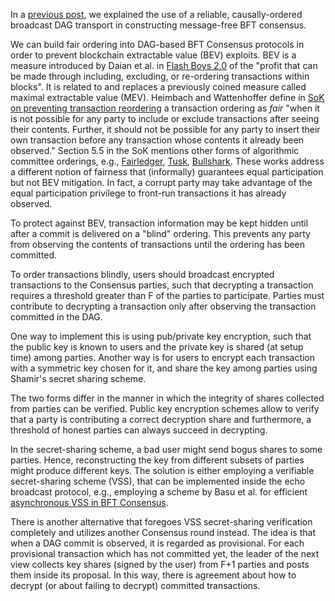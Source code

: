 In a [previous post](..), we explained the use of a reliable, causally-ordered broadcast DAG transport 
in constructing message-free BFT consensus.

We can build fair ordering into DAG-based BFT Consensus protocols
in order to prevent blockchain extractable value (BEV) exploits.
BEV is a measure introduced by Daian et al. in
[Flash Boys 2.0](https://ieeexplore.ieee.org/document/9152675)
of the "profit that can be made through including, excluding, or re-ordering transactions within blocks". 
It is related to and replaces a previously coined measure called maximal extractable value (MEV).
Heimbach and Wattenhoffer define 
in [SoK on preventing transaction reordering](https://arxiv.org/pdf/2203.11520.pdf)
a transaction ordering as _fair_ "when it is not possible
for any party to include or exclude transactions after seeing their
contents. Further, it should not be possible for any party to insert
their own transaction before any transaction whose contents it
already been observed." 
Section 5.5 in the SoK mentions other forms of algorithmic committee orderings, e.g., 
[Fairledger](),
[Tusk](),
[Bullshark](). 
These works address a different notion of fairness that (informally) guarantees equal participation but not BEV mitigation. 
In fact, a corrupt party may take advantage of the equal participation privilege to front-run transactions it has already observed.

To protect against BEV, transaction information may be kept hidden until after a commit is delivered on a "blind" ordering. 
This prevents any party from observing the contents of transactions until the ordering has been committed.

To order transactions blindly, 
users should broadcast encrypted transactions to the Consensus parties, 
such that decrypting a transaction requires a threshold greater than F of the parties to participate. 
Parties must contribute to decrypting a transaction only after observing the transaction committed in the DAG.

One way to implement this is using pub/private key encryption, 
such that the public key is known to users and the private key is shared (at setup time) among parties.
Another way is for users to encrypt each transaction with a symmetric key chosen for it, 
and share the key among parties using Shamir's secret sharing scheme.

The two forms differ in the manner in which the integrity of shares collected from parties can be verified.
Public key encryption schemes allow to verify that a party is contributing a correct decryption share and furthermore, 
a threshold of honest parties can always succeed in decrypting. 

In the secret-sharing scheme,
a bad user might send bogus shares to some parties.
Hence, reconstructing the key from different subsets of parties might produce different keys. 
The solution is either employing a verifiable secret-sharing scheme (VSS),
that can be implemented inside the echo broadcast protocol, e.g., 
employing a scheme by Basu et al. for efficient
[asynchronous VSS in BFT Consensus](https://dahliamalkhi.github.io/files/T3P-CCS19.pdf).

There is another alternative that foregoes VSS secret-sharing verification completely and utilizes another Consensus round instead. 
The idea is that when a DAG commit is observed, it is regarded as provisional. 
For each provisional transaction which has not committed yet,
the leader of the next view collects key shares (signed by the user) from F+1 parties
and posts them inside its proposal. 
In this way, there is agreement about how to decrypt (or about failing to decrypt) committed transactions.
